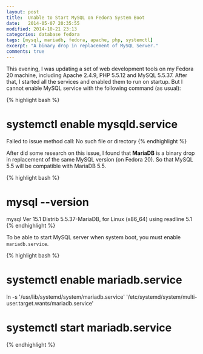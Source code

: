 ```yaml
---
layout: post
title:  Unable to Start MySQL on Fedora System Boot
date:   2014-05-07 20:35:55
modified: 2014-10-21 23:13
categories: database fedora
tags: [mysql, mariadb, fedora, apache, php, systemctl]
excerpt: "A binary drop in replacement of MySQL Server."
comments: true
---
```


This evening, I was updating a set of web development tools on my Fedora 20 machine, including Apache 2.4.9, PHP 5.5.12 and MySQL 5.5.37. After that, I started all the services and enabled them to run on startup. But I cannot enable MySQL service with the following command (as usual):

{% highlight bash %}
# systemctl enable mysqld.service
Failed to issue method call: No such file or directory
{% endhighlight %}

After did some research on this issue, I found that **MariaDB** is a binary drop in replacement of the same MySQL version (on Fedora 20). So that MySQL 5.5 will be compatible with MariaDB 5.5. 

{% highlight bash %}
# mysql --version
mysql  Ver 15.1 Distrib 5.5.37-MariaDB, for Linux (x86_64) using readline 5.1
{% endhighlight %}

To be able to start MySQL server when system boot, you must enable `mariadb.service`.

{% highlight bash %}
# systemctl enable mariadb.service
ln -s '/usr/lib/systemd/system/mariadb.service' '/etc/systemd/system/multi-user.target.wants/mariadb.service'

# systemctl start mariadb.service
{% endhighlight %}




